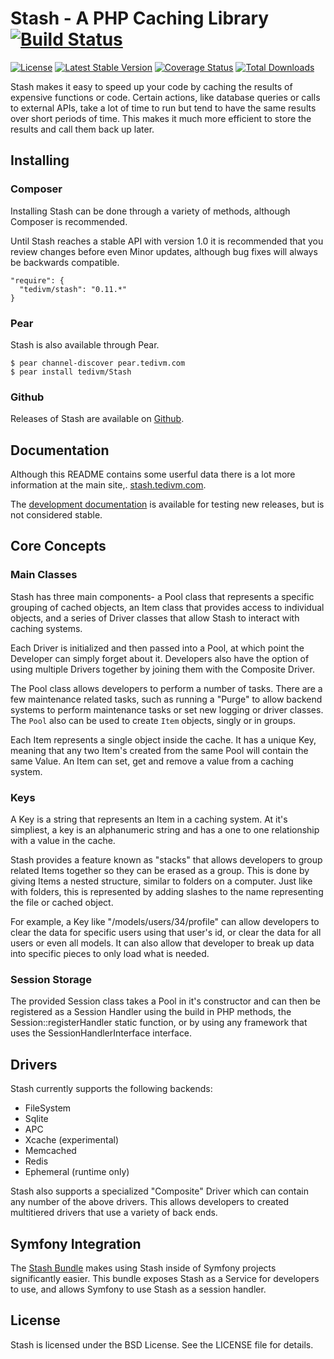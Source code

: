 # Stash - A PHP Caching Library [![Build Status](https://travis-ci.org/tedivm/Stash.svg?branch=master)](https://travis-ci.org/tedivm/Stash)

[![License](http://img.shields.io/packagist/l/tedivm/stash.svg)](https://github.com/tedivm/Stash/blob/master/LICENSE)
[![Latest Stable Version](http://img.shields.io/github/release/tedivm/stash.svg)](https://packagist.org/packages/tedivm/stash)
[![Coverage Status](http://img.shields.io/coveralls/tedivm/Stash.svg)](https://coveralls.io/r/tedivm/Stash?branch=master)
[![Total Downloads](https://poser.pugx.org/tedivm/stash/downloads.png)](https://packagist.org/packages/tedivm/stash)

Stash makes it easy to speed up your code by caching the results of expensive
functions or code. Certain actions, like database queries or calls to external
APIs, take a lot of time to run but tend to have the same results over short
periods of time. This makes it much more efficient to store the results and call
them back up later.

## Installing

### Composer

Installing Stash can be done through a variety of methods, although Composer is
recommended.

Until Stash reaches a stable API with version 1.0 it is recommended that you
review changes before even Minor updates, although bug fixes will always be
backwards compatible.

```
"require": {
  "tedivm/stash": "0.11.*"
}
```


### Pear

Stash is also available through Pear.

```
$ pear channel-discover pear.tedivm.com
$ pear install tedivm/Stash
```


### Github

Releases of Stash are available on [Github](https://github.com/tedivm/Stash/releases).


## Documentation

Although this README contains some userful data there is a lot more information
at the main site,. [stash.tedivm.com](http://stash.tedivm.com).

The [development documentation](http://stash.tedivm.com/dev/) is available for
testing new releases, but is not considered stable.


## Core Concepts

### Main Classes

Stash has three main components- a Pool class that represents a specific
grouping of cached objects, an Item class that provides access to individual
objects, and a series of Driver classes that allow Stash to interact with
caching systems.

Each Driver is initialized and then passed into a Pool, at which point the
Developer can simply forget about it. Developers also have the option of using
multiple Drivers together by joining them with the Composite Driver.

The Pool class allows developers to perform a number of tasks. There are a few
maintenance related tasks, such as running a "Purge" to allow backend systems to
perform maintenance tasks or set new logging or driver classes. The `Pool` also
can be used to create `Item` objects, singly or in groups.

Each Item represents a single object inside the cache. It has a unique Key,
meaning that any two Item's created from the same Pool will contain the same
Value. An Item can set, get and remove a value from a caching system.

### Keys

A Key is a string that represents an Item in a caching system. At it's
simpliest, a key is an alphanumeric string and has a one to one relationship
with a value in the cache.

Stash provides a feature known as "stacks" that allows developers to group
related Items together so they can be erased as a group. This is done by giving
Items a nested structure, similar to folders on a computer. Just like with
folders, this is represented by adding slashes to the name representing the file
or cached object.

For example, a Key like "/models/users/34/profile" can allow developers to clear
the data for specific users using that user's id, or clear the data for all
users or even all models. It can also allow that developer to break up data into
specific pieces to only load what is needed.

### Session Storage

The provided Session class takes a Pool in it's constructor and can then be
registered as a Session Handler using the build in PHP methods, the
Session::registerHandler static function, or by using any framework that uses
the SessionHandlerInterface interface.


## Drivers

Stash currently supports the following backends:

* FileSystem
* Sqlite
* APC
* Xcache (experimental)
* Memcached
* Redis
* Ephemeral (runtime only)

Stash also supports a specialized "Composite" Driver which can contain any
number of the above drivers. This allows developers to created multitiered
drivers that use a variety of back ends.


## Symfony Integration

The [Stash Bundle](https://github.com/tedivm/TedivmStashBundle) makes using
Stash inside of Symfony projects significantly easier. This bundle exposes
Stash as a Service for developers to use, and allows Symfony to use Stash
as a session handler. 


## License

Stash is licensed under the BSD License. See the LICENSE file for details.
